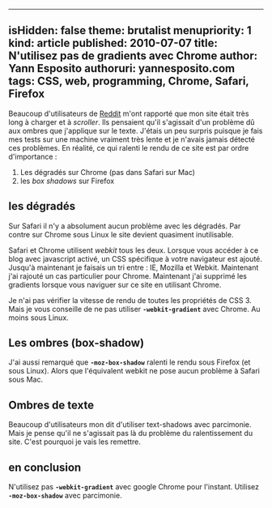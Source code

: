 -----
isHidden:       false
theme: brutalist
menupriority:   1
kind:           article
published: 2010-07-07
title: N'utilisez pas de gradients avec Chrome
author: Yann Esposito
authoruri: yannesposito.com
tags:  CSS, web, programming, Chrome, Safari, Firefox
-----

Beaucoup d'utilisateurs de [Reddit](http://reddit.com) m'ont rapporté que mon site était très long à charger et à *scroller*.
Ils pensaient qu'il s'agissait d'un problème dû aux ombres que j'applique sur le texte.
J'étais un peu surpris puisque je fais mes tests sur une machine vraiment très lente et je n'avais jamais détecté ces problèmes.
En réalité, ce qui ralenti le rendu de ce site est par ordre d'importance :

1. Les dégradés sur Chrome (pas dans Safari sur Mac)
2. les *box shadows* sur Firefox

## les dégradés

Sur Safari il n'y a absolument aucun problème avec les dégradés. Par contre sur Chrome sous Linux le site devient quasiment inutilisable.

Safari et Chrome utilisent *webkit* tous les deux. Lorsque vous accéder à ce blog avec javascript activé, un CSS spécifique à votre navigateur est ajouté. Jusqu'à maintenant je faisais un tri entre : IE, Mozilla et Webkit. Maintenant j'ai rajouté un cas particulier pour Chrome.
Maintenant j'ai supprimé les gradients lorsque vous naviguer sur ce site en utilisant Chrome.

Je n'ai pas vérifier la vitesse de rendu de toutes les propriétés de CSS 3. Mais je vous conseille de ne pas utiliser **`-webkit-gradient`** avec Chrome. Au moins sous Linux.

## Les ombres (box-shadow)

J'ai aussi remarqué que **`-moz-box-shadow`** ralenti le rendu sous Firefox (et sous Linux). Alors que l'équivalent webkit ne pose aucun problème à Safari sous Mac.

## Ombres de texte

Beaucoup d'utilisateurs mon dit d'utiliser text-shadows avec parcimonie. Mais je pense qu'il ne s'agissait pas là du problème du ralentissement du site. C'est pourquoi je vais les remettre.

## en conclusion

N'utilisez pas **`-webkit-gradient`** avec google Chrome pour l'instant.
Utilisez **`-moz-box-shadow`** avec parcimonie.
